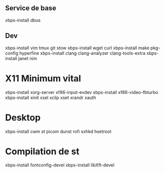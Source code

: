 ## Service de base
xbps-install dbus

## Dev 

xbps-install vim tmux git stow
xbps-install wget curl
xbps-install make pkg-config hyperfine
xbps-install clang clang-analyzer clang-tools-extra
xbps-install janet nim

# X11 Minimum vital
xbps-install xorg-server xf86-input-evdev
xbps-install xf86-video-fbturbo
xbps-install xinit xsel xclip xset xrandr xauth

# Desktop
xbps-install cwm st picom dunst rofi sxhkd hsetroot

# Compilation de st
xbps-install fontconfig-devel
xbps-install libXft-devel

